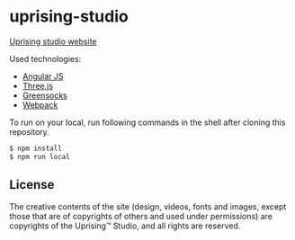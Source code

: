 # uprising-studio
[Uprising studio website](http://www.weareuprising.com)

Used technologies:
- [Angular JS](https://angularjs.org/)
- [Three.js](https://threejs.org/)
- [Greensocks](https://greensock.com)
- [Webpack](https://webpack.js.org/)

To run on your local, run following commands in the shell after cloning this repository.
```sh
$ npm install
$ npm run local
```

## License
The creative contents of the site (design, videos, fonts and images, except those that are of copyrights of others and used under permissions) are copyrights of the Uprising&trade; Studio, and all rights are reserved.

